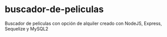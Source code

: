 # buscador-de-peliculas
Buscador de películas con opción de alquiler creado con NodeJS, Express, Sequelize y MySQL2
